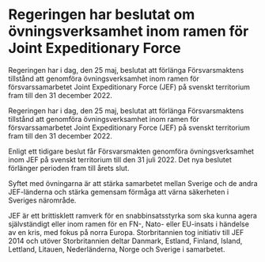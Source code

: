 # Regeringen har beslutat om övningsverksamhet inom ramen för Joint Expeditionary Force

Regeringen har i dag, den 25 maj, beslutat att förlänga Försvarsmaktens tillstånd att genomföra övningsverksamhet inom ramen för försvarssamarbetet Joint Expeditionary Force (JEF) på svenskt territorium fram till den 31 december 2022.

Regeringen har i dag, den 25 maj, beslutat att förlänga Försvarsmaktens tillstånd att genomföra övningsverksamhet inom ramen för försvarssamarbetet Joint Expeditionary Force (JEF) på svenskt territorium fram till den 31 december 2022.

Enligt ett tidigare beslut får Försvarsmakten genomföra övningsverksamhet inom JEF på svenskt territorium till den 31 juli 2022. Det nya beslutet förlänger perioden fram till årets slut.

Syftet med övningarna är att stärka samarbetet mellan Sverige och de andra JEF-länderna och stärka gemensam förmåga att värna säkerheten i Sveriges närområde.

JEF är ett brittisklett ramverk för en snabbinsatsstyrka som ska kunna agera självständigt eller inom ramen för en FN-, Nato- eller EU-insats i händelse av en kris, med fokus på norra Europa. Storbritannien tog initiativ till JEF 2014 och utöver Storbritannien deltar Danmark, Estland, Finland, Island, Lettland, Litauen, Nederländerna, Norge och Sverige i samarbetet.
